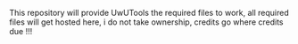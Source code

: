 This repository will provide UwUTools the required files to work, all required files will get hosted here, i do not take ownership, credits go where credits due !!!
